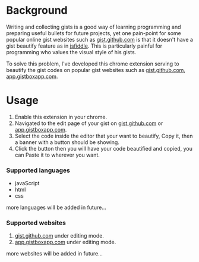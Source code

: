 # Background
Writing and collecting gists is a good way of learning programming and preparing useful bullets for future projects, yet one pain-point for some popular online gist websites such as [gist.github.com](https://gist.github.com/) is that it doesn't have a gist beautify feature as in [jsfiddle](https://jsfiddle.net). This is particularly painful for programming who values the visual style of his gists.

To solve this problem, I've developed this chrome extension serving to beautify the gist codes on popular gist websites such as [gist.github.com](https://gist.github.com/), [app.gistboxapp.com](https://app.gistboxapp.com/).

# Usage
1. Enable this extension in your chrome.
2. Navigated to the edit page of your gist on [gist.github.com](https://gist.github.com/) or [app.gistboxapp.com](https://app.gistboxapp.com/).
3. Select the code inside the editor that your want to beautify, Copy it, then a banner with a button should be showing.
4. Click the button then you will have your code beautified and copied, you can Paste it to wherever you want.

### Supported languages
* javaScript
* html
* css

more languages will be added in future...

### Supported websites
1. [gist.github.com](https://gist.github.com/) under editing mode.
2. [app.gistboxapp.com](https://app.gistboxapp.com/) under editing mode.

more websites will be added in future...


